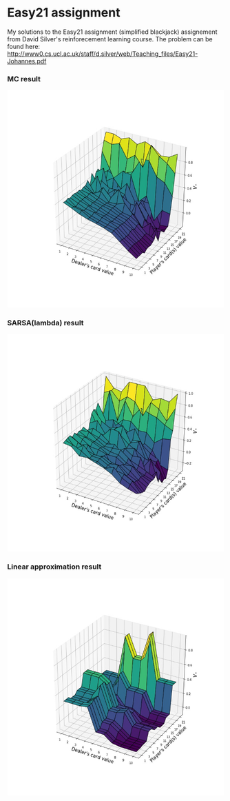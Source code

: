 # Easy21 assignment

My solutions to the Easy21 assignment (simplified blackjack) assignement from David Silver's reinforecement learning course. The problem can be found here: http://www0.cs.ucl.ac.uk/staff/d.silver/web/Teaching_files/Easy21-Johannes.pdf

### MC result

![MC Result](MC.jpg)

### SARSA(lambda) result

![MC Result](SARSA_lambda.jpg)

### Linear approximation result

![MC Result](linear_approximation.jpg)
